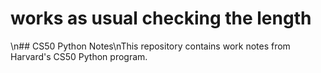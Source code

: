  # works as usual checking the length
\n## CS50 Python Notes\nThis repository contains work notes from Harvard's CS50 Python program.
